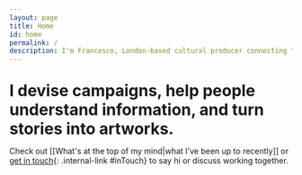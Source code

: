 ```yaml
---
layout: page
title: Home
id: home
permalink: /
description: I'm Francesco, London-based cultural producer connecting the dots between art and design.
---
```


<h1 style="margin: 1.1em 0 0.5em 0;">I devise campaigns, help people understand information, and turn stories into artworks.</h1>

Check out [[What's at the top of my mind|what I've been up to recently]] or [get in touch](#contact){: .internal-link #inTouch} to say hi or discuss working together.